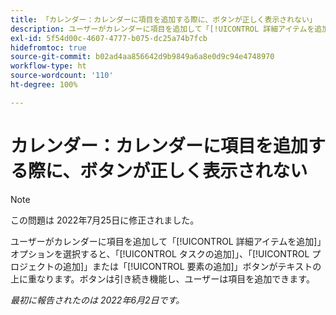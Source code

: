 ```yaml
---
title: 「カレンダー：カレンダーに項目を追加する際に、ボタンが正しく表示されない」
description: ユーザーがカレンダーに項目を追加して「[!UICONTROL 詳細アイテムを追加]」オプションを選択すると、「[!UICONTROL タスクの追加]」、「[!UICONTROL プロジェクトの追加]」または「[!UICONTROL 要素の追加]」ボタンがテキストの上に重なります。ボタンは引き続き機能し、ユーザーは項目を追加できます。
exl-id: 5f54d00c-4607-4777-b075-dc25a74b7fcb
hidefromtoc: true
source-git-commit: b02ad4aa856642d9b9849a6a8e0d9c94e4748970
workflow-type: ht
source-wordcount: '110'
ht-degree: 100%

---
```


# カレンダー：カレンダーに項目を追加する際に、ボタンが正しく表示されない

>[!NOTE]
>
>この問題は 2022年7月25日に修正されました。

ユーザーがカレンダーに項目を追加して「[!UICONTROL 詳細アイテムを追加]」オプションを選択すると、「[!UICONTROL タスクの追加]」、「[!UICONTROL プロジェクトの追加]」または「[!UICONTROL 要素の追加]」ボタンがテキストの上に重なります。ボタンは引き続き機能し、ユーザーは項目を追加できます。

_最初に報告されたのは 2022年6月2日です。_
